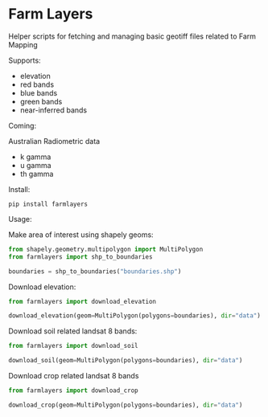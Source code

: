 # Farm Layers

Helper scripts for fetching and managing basic geotiff files related to Farm Mapping

Supports:

- elevation
- red bands
- blue bands
- green bands
- near-inferred bands

Coming:

Australian Radiometric data
- k gamma
- u gamma
- th gamma

Install:

```
pip install farmlayers
```

Usage:

Make area of interest using shapely geoms:

```python
from shapely.geometry.multipolygon import MultiPolygon
from farmlayers import shp_to_boundaries

boundaries = shp_to_boundaries("boundaries.shp")
```

Download elevation:


```python
from farmlayers import download_elevation

download_elevation(geom=MultiPolygon(polygons=boundaries), dir="data")
```

Download soil related landsat 8 bands:

```python
from farmlayers import download_soil

download_soil(geom=MultiPolygon(polygons=boundaries), dir="data")
```

Download crop related landsat 8 bands


```python
from farmlayers import download_crop

download_crop(geom=MultiPolygon(polygons=boundaries), dir="data")

```